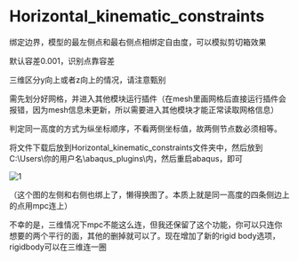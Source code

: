 # Horizontal_kinematic_constraints
绑定边界，模型的最左侧点和最右侧点相绑定自由度，可以模拟剪切箱效果

默认容差0.001，识别点靠容差

三维区分y向上或者z向上的情况，请注意甄别

需先划分好网格，并进入其他模块运行插件（在mesh里画网格后直接运行插件会报错，因为mesh信息未更新，所以需要进入其他模块才能正常读取网格信息）

判定同一高度的方式为纵坐标顺序，不看两侧坐标值，故两侧节点数必须相等。

将文件下载后放到Horizontal_kinematic_constraints文件夹中，然后放到C:\Users\你的用户名\abaqus_plugins\内，然后重启abaqus，即可

![1](https://user-images.githubusercontent.com/130127239/230577284-65c88ca0-8c4b-4d7b-bf9a-c8734be84201.png)

（这个图的左侧和右侧也绑上了，懒得换图了。本质上就是同一高度的四条侧边上的点用mpc连上）

不幸的是，三维情况下mpc不能这么连，但我还保留了这个功能，你可以只连你想要的两个平行的面，其他的删掉就可以了。现在增加了新的rigid body选项，rigidbody可以在三维连一圈
